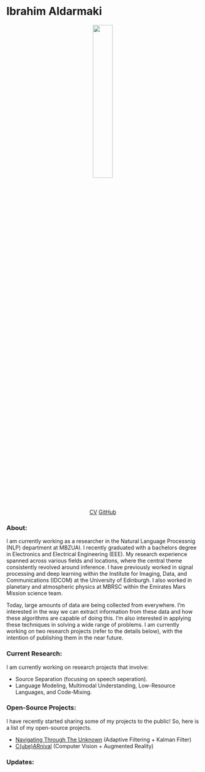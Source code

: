 # Ibrahim Aldarmaki

[//]: #![fake_cameraman](https://github.com/i-aldarmaki/personal_website/assets/139388233/7a287150-afc5-4601-ab8e-f75b1be9687b?classes=float-right)
[//]:<p align="center" width="100%" border-radius="200px">
[//]:    <img width="32%" src="https://github.com/i-aldarmaki/personal_website/assets/139388233/7a287150-afc5-4601-ab8e-f75b1be9687b"> 
[//]:</p>

[//]: #![personal_picture](https://github.com/i-aldarmaki/personal_website/assets/139388233/69a3f45f-b241-4fc1-9c10-9d0b9e8c809f)
[//]:#![transparent_picture](https://github.com/i-aldarmaki/personal_website/assets/139388233/578ae050-a75a-4e30-b461-1c596d8584a2)

[//]:#!kjhk[CV](https://drive.google.com/file/d/160MjWzBS4SaKJrNdwSVgc25cqbVzJ8jP/view?usp=drive_link)[GitHub](https://github.com/i-aldarmaki)


<p align="center" width="100%" border-radius="200px">
    <img width="32%" src="https://github.com/i-aldarmaki/personal_website/assets/139388233/578ae050-a75a-4e30-b461-1c596d8584a2"> 
</p>

<p align="center" width="100%" border-radius="200px">
    <a href="https://drive.google.com/file/d/160MjWzBS4SaKJrNdwSVgc25cqbVzJ8jP/view?usp=drive_link">CV</a>
    <a href="https://github.com/i-aldarmaki">GitHub</a>
</p>


### About:
I am currently working as a researcher in the Natural Language Processnig (NLP) department at MBZUAI. I recently graduated with a bachelors degree in Electronics and Electrical Engineering (EEE). My research experience spanned across various fields and locations, where the central theme consistently revolved around inference. I have previously worked in signal processing and deep learning within the Institute for Imaging, Data, and Communications (IDCOM) at the University of Edinburgh. I also worked in planetary and atmospheric physics at MBRSC within the Emirates Mars Mission science team. 


Today, large amounts of data are being collected from everywhere. I’m interested in the way we can extract information from these data and how these algorithms are capable of doing this. I’m also interested in applying these techniques in solving a wide range of problems. I am currently working on two research projects (refer to the details below), with the intention of publishing them in the near future. 

### Current Research:
I am currently working on research projects that involve:
* Source Separation (focusing on speech seperation).
* Language Modeling, Multimodal Understanding, Low-Resource Languages, and Code-Mixing.

### Open-Source Projects:
I have recently started sharing some of my projects to the public! So, here is a list of my open-source projects.
* [Navigating Through The Unknown](https://github.com/i-aldarmaki/Navigating-Through-the-Unknown) (Adaptive Filtering + Kalman Filter)
* [C(ube)ARnival](https://github.com/i-aldarmaki/CubeARnival) (Computer Vision + Augmented Reality)


### Updates:
